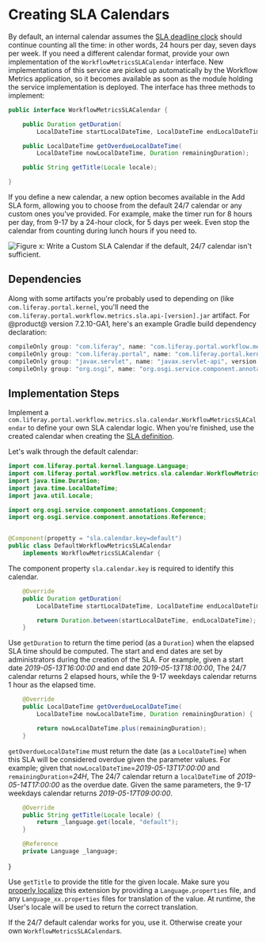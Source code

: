 # Creating SLA Calendars

By default, an internal calendar assumes the
[SLA deadline clock](/docs/7-2/user/-/knowledge_base/u/workflow-metrics-the-service-level-agreement-sla)
should continue counting all the time: in other words, 24 hours per day, seven
days per week. If you need a different calendar format, provide your own
implementation of the `WorkflowMetricsSLACalendar` interface. New
implementations of this service are picked up automatically by the Workflow
Metrics application, so it becomes available as soon as the module holding the
service implementation is deployed. The interface has three methods to
implement:

```java
public interface WorkflowMetricsSLACalendar {

	public Duration getDuration(
		LocalDateTime startLocalDateTime, LocalDateTime endLocalDateTime);

	public LocalDateTime getOverdueLocalDateTime(
		LocalDateTime nowLocalDateTime, Duration remainingDuration);

	public String getTitle(Locale locale);

}
```

If you define a new calendar, a new option becomes available in the Add SLA
form, allowing you to choose from the default 24/7 calendar or any custom ones
you've provided. For example, make the timer run for 8 hours per day, from 9-17
by a 24-hour clock, for 5 days per week. Even stop the calendar from counting
during lunch hours if you need to.

![Figure x: Write a Custom SLA Calendar if the default, 24/7 calendar isn't sufficient.](../../images/workflow-custom-sla-calendar.png)

## Dependencies

Along with some artifacts you're probably used to depending on (like
`com.liferay.portal.kernel`, you'll need the
`com.liferay.portal.workflow.metrics.sla.api-[version].jar` artifact. For @product@
version 7.2.10-GA1, here's an example Gradle build dependency declaration:

```groovy
compileOnly group: "com.liferay", name: "com.liferay.portal.workflow.metrics.sla.api", version: "1.1.0"
compileOnly group: "com.liferay.portal", name: "com.liferay.portal.kernel", version: "4.4.0"
compileOnly group: "javax.servlet", name: "javax.servlet-api", version: "3.0.1"
compileOnly group: "org.osgi", name: "org.osgi.service.component.annotations", version: "1.3.0"
```

<!--NOTE, this assumes we're publishing the workflow metrics api publicly, which
I do not have confirmation of yet. -->

## Implementation Steps

Implement a
`com.liferay.portal.workflow.metrics.sla.calendar.WorkflowMetricsSLACalendar` to
define your own SLA calendar logic. When you're finished, use the created
calendar when creating the
[SLA definition](/docs/7-2/user/-/knowledge_base/u/workflow-metrics-the-service-level-agreement-sla).

Let's walk through the default calendar:

```java
import com.liferay.portal.kernel.language.Language;
import com.liferay.portal.workflow.metrics.sla.calendar.WorkflowMetricsSLACalendar;
import java.time.Duration;
import java.time.LocalDateTime;
import java.util.Locale;

import org.osgi.service.component.annotations.Component;
import org.osgi.service.component.annotations.Reference;


@Component(propetty = "sla.calendar.key=default")
public class DefaultWorkflowMetricsSLACalendar
    implements WorkflowMetricsSLACalendar {
```

The component property `sla.calendar.key` is required to identify this calendar.

```java
    @Override
    public Duration getDuration(
        LocalDateTime startLocalDateTime, LocalDateTime endLocalDateTime) {

        return Duration.between(startLocalDateTime, endLocalDateTime);
    }
```

Use `getDuration` to return the time period (as a `Duration`) when the elapsed
SLA time should be computed. The start and end dates are set by administrators
during the creation of the SLA. For example, given a start date
_2019-05-13T16:00:00_ and end date _2019-05-13T18:00:00_, The 24/7 calendar
returns 2 elapsed hours, while the 9-17 weekdays calendar returns 1 hour as the
elapsed time.

```java
    @Override
    public LocalDateTime getOverdueLocalDateTime(
        LocalDateTime nowLocalDateTime, Duration remainingDuration) {

        return nowLocalDateTime.plus(remainingDuration);
    }
```

`getOverdueLocalDateTime` must return the date (as a `LocalDateTime`) when this
SLA will be considered overdue given the parameter values. For example; given
that `nowLocalDateTime`=_2019-05-13T17:00:00_ and `remainingDuration`=_24H_, The
24/7 calendar return a `localDateTime` of _2019-05-14T17:00:00_ as the overdue
date. Given the same parameters, the 9-17 weekdays calendar returns
_2019-05-17T09:00:00_.

```java
    @Override
    public String getTitle(Locale locale) {
        return _language.get(locale, "default");
    }

    @Reference
    private Language _language;
```

}

Use `getTitle` to provide the title for the given locale. Make sure you
[properly localize](/docs/7-2/frameworks/-/knowledge_base/f/localizing-your-application)
this extension by providing a `Language.properties` file, and any
`Language_xx.properties` files for translation of the value. At runtime, the
User's locale will be used to return the correct translation.

If the 24/7 default calendar works for you, use it. Otherwise create your own
`WorkflowMetricsSLACalendar`s.

